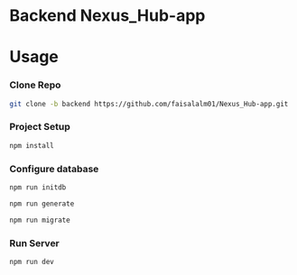 # Backend Nexus_Hub-app

# Usage

### Clone Repo

```sh
git clone -b backend https://github.com/faisalalm01/Nexus_Hub-app.git
```

### Project Setup

```sh
npm install
```

### Configure database

```sh
npm run initdb
```

```sh
npm run generate
```

```sh
npm run migrate
```

### Run Server

```sh
npm run dev
```
